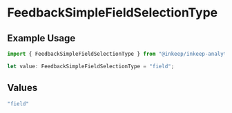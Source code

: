 # FeedbackSimpleFieldSelectionType

## Example Usage

```typescript
import { FeedbackSimpleFieldSelectionType } from "@inkeep/inkeep-analytics/models/components";

let value: FeedbackSimpleFieldSelectionType = "field";
```

## Values

```typescript
"field"
```